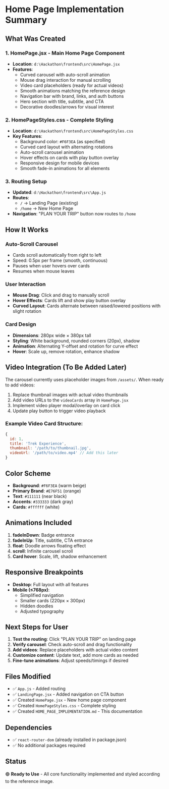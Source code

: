 # Home Page Implementation Summary

## What Was Created

### 1. **HomePage.jsx** - Main Home Page Component
- **Location**: `d:\Hackathon\frontend\src\HomePage.jsx`
- **Features**:
  - Curved carousel with auto-scroll animation
  - Mouse drag interaction for manual scrolling
  - Video card placeholders (ready for actual videos)
  - Smooth animations matching the reference design
  - Navigation bar with brand, links, and auth buttons
  - Hero section with title, subtitle, and CTA
  - Decorative doodles/arrows for visual interest

### 2. **HomePageStyles.css** - Complete Styling
- **Location**: `d:\Hackathon\frontend\src\HomePageStyles.css`
- **Key Features**:
  - Background color: `#F6F3EA` (as specified)
  - Curved card layout with alternating rotations
  - Auto-scroll carousel animation
  - Hover effects on cards with play button overlay
  - Responsive design for mobile devices
  - Smooth fade-in animations for all elements

### 3. **Routing Setup**
- **Updated**: `d:\Hackathon\frontend\src\App.js`
- **Routes**:
  - `/` → Landing Page (existing)
  - `/home` → New Home Page
- **Navigation**: "PLAN YOUR TRIP" button now routes to `/home`

## How It Works

### Auto-Scroll Carousel
- Cards scroll automatically from right to left
- Speed: 0.5px per frame (smooth, continuous)
- Pauses when user hovers over cards
- Resumes when mouse leaves

### User Interaction
- **Mouse Drag**: Click and drag to manually scroll
- **Hover Effects**: Cards lift and show play button overlay
- **Curved Layout**: Cards alternate between raised/lowered positions with slight rotation

### Card Design
- **Dimensions**: 280px wide × 380px tall
- **Styling**: White background, rounded corners (20px), shadow
- **Animation**: Alternating Y-offset and rotation for curve effect
- **Hover**: Scale up, remove rotation, enhance shadow

## Video Integration (To Be Added Later)

The carousel currently uses placeholder images from `/assets/`. When ready to add videos:

1. Replace thumbnail images with actual video thumbnails
2. Add video URLs to the `videoCards` array in `HomePage.jsx`
3. Implement video player modal/overlay on card click
4. Update play button to trigger video playback

### Example Video Card Structure:
```javascript
{
  id: 1,
  title: 'Trek Experience',
  thumbnail: '/path/to/thumbnail.jpg',
  videoUrl: '/path/to/video.mp4' // Add this later
}
```

## Color Scheme
- **Background**: `#F6F3EA` (warm beige)
- **Primary Brand**: `#E76F51` (orange)
- **Text**: `#111111` (near black)
- **Accents**: `#333333` (dark gray)
- **Cards**: `#ffffff` (white)

## Animations Included
1. **fadeInDown**: Badge entrance
2. **fadeInUp**: Title, subtitle, CTA entrance
3. **float**: Doodle arrows floating effect
4. **scroll**: Infinite carousel scroll
5. **Card hover**: Scale, lift, shadow enhancement

## Responsive Breakpoints
- **Desktop**: Full layout with all features
- **Mobile (≤768px)**: 
  - Simplified navigation
  - Smaller cards (220px × 300px)
  - Hidden doodles
  - Adjusted typography

## Next Steps for User

1. **Test the routing**: Click "PLAN YOUR TRIP" on landing page
2. **Verify carousel**: Check auto-scroll and drag functionality
3. **Add videos**: Replace placeholders with actual video content
4. **Customize content**: Update text, add more cards as needed
5. **Fine-tune animations**: Adjust speeds/timings if desired

## Files Modified
- ✅ `App.js` - Added routing
- ✅ `LandingPage.jsx` - Added navigation on CTA button
- ✅ Created `HomePage.jsx` - New home page component
- ✅ Created `HomePageStyles.css` - Complete styling
- ✅ Created `HOME_PAGE_IMPLEMENTATION.md` - This documentation

## Dependencies
- ✅ `react-router-dom` (already installed in package.json)
- ✅ No additional packages required

## Status
🟢 **Ready to Use** - All core functionality implemented and styled according to the reference image.
